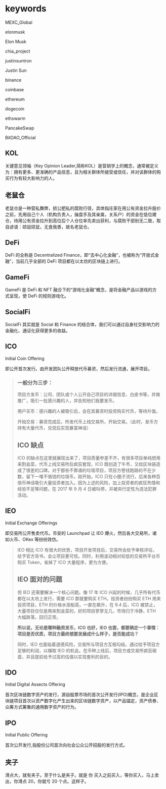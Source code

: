 # keywords

MEXC_Global

elonmusk

Elon Musk

chia_project

justinsuntron

Justin Sun

binance

coinbase

ethereum

dogecoin

ethswarm

PancakeSwap

BitDAO_Official

## KOL

关键意见领袖（Key Opinion Leader,简称KOL）是营销学上的概念，通常被定义为：拥有更多、更准确的产品信息，且为相关群体所接受或信任，并对该群体的购买行为有较大影响力的人。

## 老鼠仓

老鼠仓是一种营私舞弊，损公肥私的腐败行径，具体指庄家在用公有资金拉升股价之前，先用自己个人（机构负责人，操盘手及其亲属，关系户）的资金在低位建仓，待用公有资金拉升到高位后个人仓位率先卖出获利，与腐败干部别无二致，取自谚语：硕鼠硕鼠，无食我黍，故名老鼠仓。

## DeFi

DeFi 的全称是 Decentralized Finance，即“去中心化金融”，也被称为“开放式金融”，当前几乎全部的 DeFi 项目都在以太坊的区块链上进行。

## GameFi

GameFi 是 DeFi 和 NFT 融合下的“游戏化金融”概念，是将金融产品以游戏的方式呈现，使 DeFi 的规则游戏化。

## SocialFi

SocialFi 其实就是 Social 和 Finance 的结合体，我们可以通过自身社交影响力的金融化、通证化获得更多的收益。

## ICO

Initial Coin Offering

即公开首次发行。由开发团队公开释放代币募资，然后发行流通，展开项目。

> ### 一般分为三步：
>
> 项目方发币：公司、团队或个人公开自己项目的详细信息、白皮书等，并做推广，吸引一批感兴趣的人，并告知他们我要发币。
>
> 用户买币：感兴趣的人被吸引后，会在其募资时投资购买代币，等待升值。
>
> 开始交易：募资完成后，所发代币上线交易所，开始交易。（此时，发币方持有大量代币，兑现后实现暴富神话）
>
> ## ICO 缺点
>
> ICO 的缺点在这里就展现出来了，项目质量参差不齐，有很多项目单纯想用来割韭菜，代币上线交易所后疯狂套现，ICO 既创造了牛市，又给区块链造成了很差的口碑。对于那些不靠谱的垃圾项目，项目方卷钱跑路的不在少数，留下一堆不值钱的垃圾币。刚开始，ICO 只在小圈子流行，后来各种百倍币神话吸引大量投资者加入。因为上述的风险，加上投资者的疯狂热情和经验不足等问题，在 2017 年 9 月 4 日被叫停，并被央行定性为违法犯罪活动。

## IEO

Initial Exchange Offerings

即交易所公开售卖代币。币安的 Launchpad 让 IEO 爆火，然后各大交易所，诸如火币、OKex 等纷纷效仿。

> IEO 相比 ICO 有很大的优势，项目开发项目后，交易所会给予审核评估，给予官方背书，会让项目更可信。同时，利用波动相对较低的交易所平台币购买 Token，省掉了 ICO 大量程序，更为方便。
>
> ## IEO 面对的问题
>
> 但 IEO 还需要解决一个核心问题。像 17 年 ICO 兴起的时候，几乎所有代币都在以太坊上发行，需要 ICO 那就要购买 ETH。投资者纷纷购买 ETH 用来投资项目，ETH 的价格水涨船高，一直在飙升，在 9.4 后，ICO 被禁止，大量项目仅仅是用来割韭菜的，好的项目寥寥无几，市场归于冷静，ETH 大幅跌落，回归正常。
>
> **所以说，无论是哪种融资发币，ICO 也好，IEO 也罢，都要确定一个事情：项目是否优质，项目方最终想要发展成什么样子，是否能成功？**
>
> 同时，IEO 也面临着道德风险，交易所与项目方互相勾结，通过给予项目方足够的利润，以赚取 IEO 的机会。在币种上线后，项目方或交易所疯狂砸盘，并且提前给予过高的估值以实现套利的目的。

## IDO

Initial Digital Assects Offering

首次区块链数字资产的发行，源自股票市场的首次公开发行(IPO)概念，是企业区块链项目首次以资产数字化产生出来的区块链数字资产，以产品锚定，资产债券、众筹方式筹集的通用数字资产的行为。

## IPO

Initial Public Offering

首次公开发行,指股份公司首次向社会公众公开招股的发行方式。

## 夹子

滑点大，就有夹子。至于什么是夹子。就是 你 买入之前买入，等你买入，马上卖出，你滑点 20，你就亏 20 个点。这样子。
